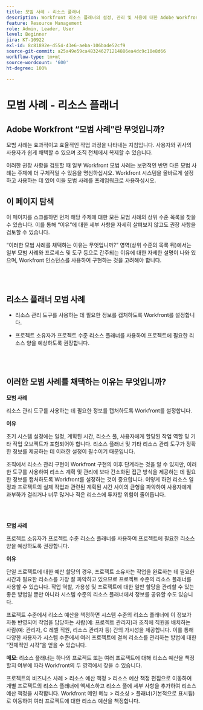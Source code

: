 ```yaml
---
title: 모범 사례 - 리소스 플래너
description: Workfront 리소스 플래너의 설정, 관리 및 사용에 대한 Adobe Workfront 전문가의 모범 사례 권장 사항을 살펴봅니다.
feature: Resource Management
role: Admin, Leader, User
level: Beginner
jira: KT-10922
exl-id: 8c81892e-d554-43e6-aeba-106bade52cf9
source-git-commit: a25a49e59ca483246271214886ea4dc9c10e8d66
workflow-type: tm+mt
source-wordcount: '600'
ht-degree: 100%

---
```


# 모범 사례 - 리소스 플래너

## Adobe Workfront “모범 사례”란 무엇입니까?

모범 사례는 효과적이고 효율적인 작업 과정을 나타내는 지침입니다. 사용자와 귀사의 사용자가 쉽게 채택할 수 있으며 조직 전체에서 복제할 수 있습니다.

이러한 권장 사항을 검토할 때 일부 Workfront 모범 사례는 보편적인 반면 다른 모범 사례는 주제에 더 구체적일 수 있음을 명심하십시오. Workfront 시스템을 올바르게 설정하고 사용하는 데 있어 이들 모범 사례를 프레임워크로 사용하십시오.

## 이 페이지 탐색

이 페이지를 스크롤하면 먼저 해당 주제에 대한 모든 모범 사례의 상위 수준 목록을 찾을 수 있습니다. 이를 통해 “이유”에 대한 세부 사항을 자세히 살펴보지 않고도 권장 사항을 검토할 수 있습니다.

“이러한 모범 사례를 채택하는 이유는 무엇입니까?” 영역(상위 수준의 목록 뒤)에서는 일부 모범 사례와 프로세스 및 도구 등으로 간주되는 이유에 대한 자세한 설명이 나와 있으며, Workfront 인스턴스를 사용하여 구현하는 것을 고려해야 합니다.

</br>
</br>

## 리소스 플래너 모범 사례

* 리소스 관리 도구를 사용하는 데 필요한 정보를 캡처하도록 Workfront를 설정합니다.

* 프로젝트 소유자가 프로젝트 수준 리소스 플래너를 사용하여 프로젝트에 필요한 리소스 양을 예상하도록 권장합니다.

</br>
</br>

## 이러한 모범 사례를 채택하는 이유는 무엇입니까?

**모범 사례**

리소스 관리 도구를 사용하는 데 필요한 정보를 캡처하도록 Workfront를 설정합니다.

**이유**

초기 시스템 설정에는 일정, 계획된 시간, 리소스 풀, 사용자에게 할당된 작업 역할 및 기타 작업 오브젝트가 포함되어야 합니다. 리소스 플래너 및 기타 리소스 관리 도구가 정확한 정보를 제공하는 데 이러한 설정이 필수이기 때문입니다.

조직에서 리소스 관리 구현이 Workfront 구현의 이후 단계라는 것을 알 수 있지만, 이러한 도구를 사용하여 리소스 계획 및 관리에 보다 간소화된 접근 방식을 제공하는 데 필요한 정보를 캡처하도록 Workfront를 설정하는 것이 중요합니다. 이렇게 하면 리소스 일정과 프로젝트의 실제 작업과 관련된 계획된 시간 사이의 균형을 파악하여 사용자에게 과부하가 걸리거나 너무 많거나 적은 리소스에 투자할 위험이 줄어듭니다.

</br>
</br>

**모범 사례**

프로젝트 소유자가 프로젝트 수준 리소스 플래너를 사용하여 프로젝트에 필요한 리소스 양을 예상하도록 권장합니다.

**이유**

단일 프로젝트에 대한 예산 할당의 경우, 프로젝트 소유자는 작업을 완료하는 데 필요한 시간과 필요한 리소스를 가장 잘 파악하고 있으므로 프로젝트 수준의 리소스 플래너를 사용할 수 있습니다. 작업 역할, 가용성 및 프로젝트에 대한 일반 할당을 관리할 수 있는 좋은 방법일 뿐만 아니라 시스템 수준의 리소스 플래너에서 정보를 공유할 수도 있습니다.

프로젝트 수준에서 리소스 예산을 책정하면 시스템 수준의 리소스 플래너에 이 정보가 자동 반영되어 작업을 담당하는 사람(예: 프로젝트 관리자)과 조직에 직원을 배치하는 사람(예: 관리자, C 레벨 직원, 리소스 관리자 등) 간의 가시성을 제공합니다. 이를 통해 다양한 사용자가 시스템 수준에서 여러 프로젝트에 걸쳐 리소스를 관리하는 방법에 대한 “전체적인 시각”을 얻을 수 있습니다.

**메모**: 리소스 플래너는 하나의 프로젝트 또는 여러 프로젝트에 대해 리소스 예산을 책정할지 여부에 따라 Workfront의 두 영역에서 찾을 수 있습니다.

프로젝트의 비즈니스 사례 > 리소스 예산 책정 > 리소스 예산 책정 편집으로 이동하여 개별 프로젝트의 리소스 플래너에 액세스하고 리소스 풀에 세부 사항을 추가하여 리소스 예산 책정을 시작합니다.
Workfront 메인 메뉴 > 리소싱 > 플래너(기본적으로 표시됨)로 이동하여 여러 프로젝트에 대한 리소스 예산을 책정합니다.
